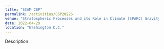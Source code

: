 ```yaml
---
title: "SIAM CSP"
permalink: /activities/CSP2022S
venue: "Stratospheric Processes and its Role in Climate (SPARC) Gravity Wave Symposium"
date: 2022-04-29
location: "Washington D.C."
---
```


Description